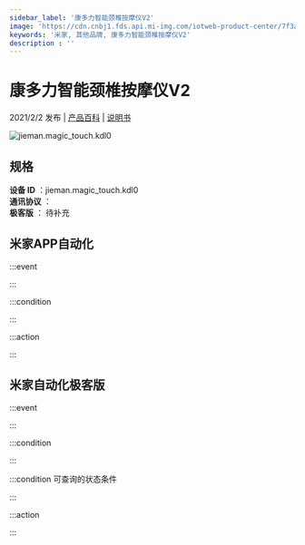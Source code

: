 ```yaml
---
sidebar_label: '康多力智能颈椎按摩仪V2'
image: 'https://cdn.cnbj1.fds.api.mi-img.com/iotweb-product-center/7f3a8a2c600b1a4b1ad6889f96a3ed72_168透底.png?GalaxyAccessKeyId=AKVGLQWBOVIRQ3XLEW&Expires=9223372036854775807&Signature=n8G7vv3i2+9vFhmn2ZDocPzcz3c='
keywords: '米家, 其他品牌, 康多力智能颈椎按摩仪V2'
description : ''
---
```

# 康多力智能颈椎按摩仪V2

2021/2/2 发布 | [产品百科](https://home.mi.com/webapp/content/baike/product/index.html?model=jieman.magic_touch.kdl0/) | [说明书](https://home.mi.com/views/introduction.html?model=jieman.magic_touch.kdl0&region=cn)

![jieman.magic_touch.kdl0](https://cdn.cnbj1.fds.api.mi-img.com/iotweb-product-center/7f3a8a2c600b1a4b1ad6889f96a3ed72_168透底.png?GalaxyAccessKeyId=AKVGLQWBOVIRQ3XLEW&Expires=9223372036854775807&Signature=n8G7vv3i2+9vFhmn2ZDocPzcz3c=)

## 规格  
> 
**设备 ID** ：jieman.magic_touch.kdl0  
**通讯协议** ：  
**极客版**  ： 待补充 


## 米家APP自动化  

:::event  

:::

:::condition  

:::

:::action   

:::

## 米家自动化极客版  

:::event  

:::

:::condition  

:::

:::condition 可查询的状态条件  

:::

:::action  

:::

        
